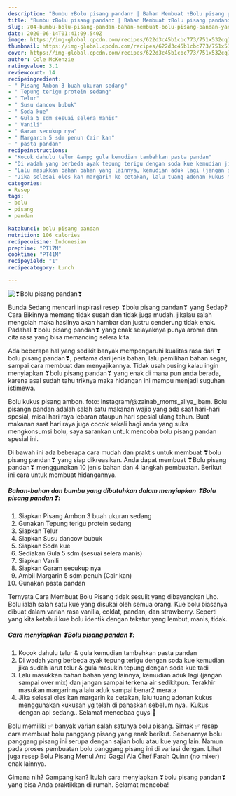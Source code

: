 ```yaml
---
description: "Bumbu ❣Bolu pisang pandan❣ | Bahan Membuat ❣Bolu pisang pandan❣ Yang Sempurna"
title: "Bumbu ❣Bolu pisang pandan❣ | Bahan Membuat ❣Bolu pisang pandan❣ Yang Sempurna"
slug: 704-bumbu-bolu-pisang-pandan-bahan-membuat-bolu-pisang-pandan-yang-sempurna
date: 2020-06-14T01:41:09.540Z
image: https://img-global.cpcdn.com/recipes/622d3c45b1cbc773/751x532cq70/❣bolu-pisang-pandan❣-foto-resep-utama.jpg
thumbnail: https://img-global.cpcdn.com/recipes/622d3c45b1cbc773/751x532cq70/❣bolu-pisang-pandan❣-foto-resep-utama.jpg
cover: https://img-global.cpcdn.com/recipes/622d3c45b1cbc773/751x532cq70/❣bolu-pisang-pandan❣-foto-resep-utama.jpg
author: Cole McKenzie
ratingvalue: 3.1
reviewcount: 14
recipeingredient:
- " Pisang Ambon 3 buah ukuran sedang"
- " Tepung terigu protein sedang"
- " Telur"
- " Susu dancow bubuk"
- " Soda kue"
- " Gula 5 sdm sesuai selera manis"
- " Vanili"
- " Garam secukup nya"
- " Margarin 5 sdm penuh Cair kan"
- " pasta pandan"
recipeinstructions:
- "Kocok dahulu telur &amp; gula kemudian tambahkan pasta pandan"
- "Di wadah yang berbeda ayak tepung terigu dengan soda kue kemudian jika sudah larut telur &amp; gula masukin tepung dengan soda kue tadi"
- "Lalu masukkan bahan bahan yang lainnya, kemudian aduk lagi (jangan sampai over mix) dan jangan sampai terkena air sedikitpun. Terakhir masukan margarinnya lalu aduk sampai benar2 merata"
- "Jika selesai oles kan margarin ke cetakan, lalu tuang adonan kukus menggunakan kukusan yg telah di panaskan sebelum nya.. Kukus dengan api sedang.. Selamat mencobaa guys 🤗"
categories:
- Resep
tags:
- bolu
- pisang
- pandan

katakunci: bolu pisang pandan 
nutrition: 106 calories
recipecuisine: Indonesian
preptime: "PT17M"
cooktime: "PT41M"
recipeyield: "1"
recipecategory: Lunch

---
```



![❣Bolu pisang pandan❣](https://img-global.cpcdn.com/recipes/622d3c45b1cbc773/751x532cq70/❣bolu-pisang-pandan❣-foto-resep-utama.jpg)

Bunda Sedang mencari inspirasi resep ❣bolu pisang pandan❣ yang Sedap? Cara Bikinnya memang tidak susah dan tidak juga mudah. jikalau salah mengolah maka hasilnya akan hambar dan justru cenderung tidak enak. Padahal ❣bolu pisang pandan❣ yang enak selayaknya punya aroma dan cita rasa yang bisa memancing selera kita.

Ada beberapa hal yang sedikit banyak mempengaruhi kualitas rasa dari ❣bolu pisang pandan❣, pertama dari jenis bahan, lalu pemilihan bahan segar, sampai cara membuat dan menyajikannya. Tidak usah pusing kalau ingin menyiapkan ❣bolu pisang pandan❣ yang enak di mana pun anda berada, karena asal sudah tahu triknya maka hidangan ini mampu menjadi suguhan istimewa.

Bolu kukus pisang ambon. foto: Instagram/@zainab_moms_aliya_ibam. Bolu pisangn pandan adalah salah satu makanan wajib yang ada saat hari-hari spesial, misal hari raya lebaran ataupun hari spesial ulang tahun. Buat makanan saat hari raya juga cocok sekali bagi anda yang suka mengkonsumsi bolu, saya sarankan untuk mencoba bolu pisang pandan spesial ini.


Di bawah ini ada beberapa cara mudah dan praktis untuk membuat ❣bolu pisang pandan❣ yang siap dikreasikan. Anda dapat membuat ❣Bolu pisang pandan❣ menggunakan 10 jenis bahan dan 4 langkah pembuatan. Berikut ini cara untuk membuat hidangannya.

<!--inarticleads1-->

##### Bahan-bahan dan bumbu yang dibutuhkan dalam menyiapkan ❣Bolu pisang pandan❣:

1. Siapkan  Pisang Ambon 3 buah ukuran sedang
1. Gunakan  Tepung terigu protein sedang
1. Siapkan  Telur
1. Siapkan  Susu dancow bubuk
1. Siapkan  Soda kue
1. Sediakan  Gula 5 sdm (sesuai selera manis)
1. Siapkan  Vanili
1. Siapkan  Garam secukup nya
1. Ambil  Margarin 5 sdm penuh (Cair kan)
1. Gunakan  pasta pandan


Ternyata Cara Membuat Bolu Pisang tidak sesulit yang dibayangkan Lho. Bolu ialah salah satu kue yang disukai oleh semua orang. Kue bolu biasanya dibuat dalam varian rasa vanilla, coklat, pandan, dan strawberry. Seperti yang kita ketahui kue bolu identik dengan tekstur yang lembut, manis, tidak. 

<!--inarticleads2-->

##### Cara menyiapkan ❣Bolu pisang pandan❣:

1. Kocok dahulu telur &amp; gula kemudian tambahkan pasta pandan
1. Di wadah yang berbeda ayak tepung terigu dengan soda kue kemudian jika sudah larut telur &amp; gula masukin tepung dengan soda kue tadi
1. Lalu masukkan bahan bahan yang lainnya, kemudian aduk lagi (jangan sampai over mix) dan jangan sampai terkena air sedikitpun. Terakhir masukan margarinnya lalu aduk sampai benar2 merata
1. Jika selesai oles kan margarin ke cetakan, lalu tuang adonan kukus menggunakan kukusan yg telah di panaskan sebelum nya.. Kukus dengan api sedang.. Selamat mencobaa guys 🤗


Bolu memiliki ✅ banyak varian salah satunya bolu pisang. Simak ✅ resep cara membuat bolu panggang pisang yang enak berikut. Sebenarnya bolu panggang pisang ini serupa dengan sajian bolu atau kue yang lain. Namun pada proses pembuatan bolu panggang pisang ini di variasi dengan. Lihat juga resep Bolu Pisang Menul Anti Gagal Ala Chef Farah Quinn (no mixer) enak lainnya. 

Gimana nih? Gampang kan? Itulah cara menyiapkan ❣bolu pisang pandan❣ yang bisa Anda praktikkan di rumah. Selamat mencoba!
